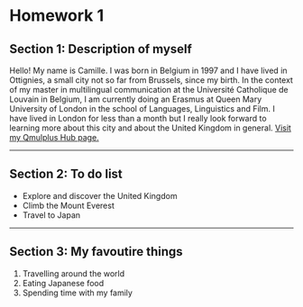<h1>Homework 1</h1>

<h2>Section 1: Description of myself</h2>
<p> Hello! My name is Camille. I was born in Belgium in 1997 and I have lived in Ottignies, a small city not so far from Brussels, since my birth. In the context of my master in multilingual communication at  the Université Catholique de Louvain in Belgium, I am currently doing an Erasmus at Queen Mary University of London in the school of Languages, Linguistics and Film. I have lived in London for less than a month but I really look forward to learning more about this city and about the United Kingdom in general. 
<a href="<a href="https://hub.qmplus.qmul.ac.uk/view/index.php"> Visit my Qmulplus Hub page. </a> </p>
<hr>
<p>                                                                                                                      
<h2>Section 2: To do list</h2>                                                                                            
<ul>
  <li>Explore and discover the United Kingdom</li>
  <li>Climb the Mount Everest</li>
  <li>Travel to Japan</li>
  </ul>
</p>                                                                                                                       
<hr>
<p>
<h2>Section 3: My favoutire things</h2>                                                                          
<ol>
  <li>Travelling around the world</li>
  <li>Eating Japanese food</li>
  <li>Spending time with my family</li>
</ol>
</p>

